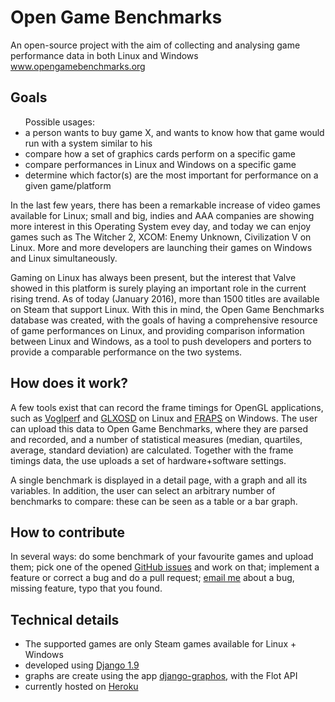 
<h1>Open Game Benchmarks</h1>

An open-source project with the aim of collecting and analysing game performance data in both Linux and Windows
<br>
<a href="www.opengamebenchmarks.org" target="new">www.opengamebenchmarks.org</a>


<h2>Goals</h2>
<p>
<ul>
Possible usages:
<li>a person wants to buy game X, and wants to know how that game would run with a system similar to his</li>
<li>compare how a set of graphics cards perform on a specific game</li>
<li>compare performances in Linux and Windows on a specific game</li>
<li>determine which factor(s) are the most important for performance on a given game/platform</li>
</ul>
</p>

<p>In the last few years, there has been a remarkable increase of video games available for Linux; small and big, indies and AAA companies are showing more interest in this Operating System evey day, and today we can enjoy games such as The Witcher 2, XCOM: Enemy Unknown, Civilization V on Linux. More and more developers are launching their games on Windows and Linux simultaneously.</p>
<p>Gaming on Linux has always been present, but the interest that Valve showed in this platform is surely playing an important role in the current rising trend. As of today (January 2016), more than 1500 titles are available on Steam that support Linux. With this in mind, the Open Game Benchmarks database was created, with the goals of having a comprehensive resource of game performances on Linux, and providing comparison information between Linux and Windows, as a tool to push developers and porters to provide a comparable performance on the two systems.</p>


<h2>How does it work?</h2>
<p>A few tools exist that can record the frame timings for OpenGL applications, such as <a href="https://github.com/ValveSoftware/voglperf" target="new">Voglperf</a> and <a href="https://glxosd.nickguletskii.com/" target="new">GLXOSD</a> on Linux and <a href="http://www.fraps.com/" target="new">FRAPS</a> on Windows. The user can upload this data to Open Game Benchmarks, where they are parsed and recorded, and a number of statistical measures (median, quartiles, average, standard deviation) are calculated. Together with the frame timings data, the use uploads a set of hardware+software settings.</p>
 
<p>A single benchmark is displayed in a detail page, with a graph and all its variables. In addition, the user can select an arbitrary number of benchmarks to compare: these can be seen as a table or a bar graph.</p>



<h2>How to contribute</h2>
<p>In several ways: do some benchmark of your favourite games and upload them; pick one of the opened <a href="https://github.com/wbasile/Open-Game-Benchmarks/issues">GitHub issues</a> and work on that; implement a feature or correct a bug and do a pull request; <a href="mailto:admin@opengamebenchmarks.org">email me</a> about a bug, missing feature, typo that you found.
</p>

<h2>Technical details</h2>
<p>
<ul>
<li>The supported games are only Steam games available for Linux + Windows</li>
<li>developed using <a href="https://www.djangoproject.com/" target="new">Django 1.9</a></li>
<li>graphs are create using the app <a href="https://github.com/agiliq/django-graphos" target="new">django-graphos</a>, with the Flot API</li>
<li>currently hosted on <a href="https://www.heroku.com/" target="new">Heroku</a></li>
</ul>
</p>
